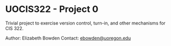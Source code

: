 # UOCIS322 - Project 0

Trivial project to exercise version control, turn-in, and other mechanisms
for CIS 322.

Author: Elizabeth Bowden
Contact: ebowden@uoregon.edu